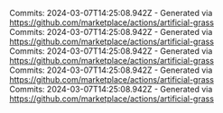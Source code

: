Commits: 2024-03-07T14:25:08.942Z - Generated via https://github.com/marketplace/actions/artificial-grass
<br>
Commits: 2024-03-07T14:25:08.942Z - Generated via https://github.com/marketplace/actions/artificial-grass
<br>
Commits: 2024-03-07T14:25:08.942Z - Generated via https://github.com/marketplace/actions/artificial-grass
<br>
Commits: 2024-03-07T14:25:08.942Z - Generated via https://github.com/marketplace/actions/artificial-grass
<br>
Commits: 2024-03-07T14:25:08.942Z - Generated via https://github.com/marketplace/actions/artificial-grass
<br>
